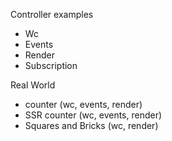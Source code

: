 Controller examples

- Wc
- Events
- Render
- Subscription

Real World

- counter (wc, events, render)
- SSR counter (wc, events, render)
- Squares and Bricks (wc, render)
